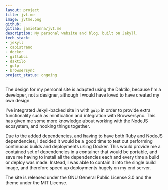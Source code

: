 ```yaml
---
layout: project
title: jvt.me
image: jvtme.png
github:
gitlab: jamietanna/jvt.me
description: My personal website and blog, built on Jekyll.
tech_stack:
- jekyll
- capistrano
- docker
- gitlabci
- daktilo
- gulp
- browsersync
project_status: ongoing
---
```


The design for my personal site is adapted using the Daktilo, because I'm a developer, not a designer, although I would have loved to have created my own design.

I've integrated Jekyll-backed site in with `gulp` in order to provide extra functionality such as minification and integration with Browsersync. This has given me some more knowledge about working with the NodeJS ecosystem, and hooking things together.

Due to the added dependencies, and having to have both Ruby and NodeJS dependencies, I decided it would be a good time to test out performing continuous builds and deployments using Docker. This would provide me a contained set of dependencies in a container that would be portable, and save me having to install all the dependencies each and every time a build or deploy was made. Instead, I was able to contain it into the single build image, and therefore speed up deployments hugely on my end server.

The site is released under the GNU General Public License 3.0 and the theme under the MIT License.

